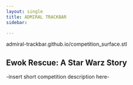```yaml
---
layout: single
title: ADMIRAL TRACKBAR
sidebar:

---
```

admiral-trackbar.github.io/competition_surface.stl
## Ewok Rescue: A Star Warz Story
-insert short competition description here-

<div id="GLOutput" style="position: relative; width: 100%; min-height: 480px"></div>
<script src="https://cdnjs.cloudflare.com/ajax/libs/jquery/3.2.1/jquery.min.js"></script>
<script src="https://cdnjs.cloudflare.com/ajax/libs/three.js/86/three.min.js"></script>
<script src="../libs/Detector.js"></script>
<script src="../libs/OrbitControls.js"></script>
<script src="../libs/STLLoader.js"></script>
<script src="sketch.js"></script>
